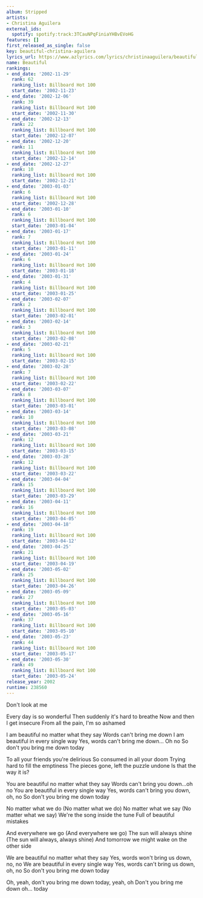 ```yaml
---
album: Stripped
artists:
- Christina Aguilera
external_ids:
  spotify: spotify:track:3TCauNPqFiniaYHBvEVoHG
features: []
first_released_as_single: false
key: beautiful-christina-aguilera
lyrics_url: https://www.azlyrics.com/lyrics/christinaaguilera/beautiful.html
name: Beautiful
rankings:
- end_date: '2002-11-29'
  rank: 62
  ranking_list: Billboard Hot 100
  start_date: '2002-11-23'
- end_date: '2002-12-06'
  rank: 39
  ranking_list: Billboard Hot 100
  start_date: '2002-11-30'
- end_date: '2002-12-13'
  rank: 22
  ranking_list: Billboard Hot 100
  start_date: '2002-12-07'
- end_date: '2002-12-20'
  rank: 11
  ranking_list: Billboard Hot 100
  start_date: '2002-12-14'
- end_date: '2002-12-27'
  rank: 10
  ranking_list: Billboard Hot 100
  start_date: '2002-12-21'
- end_date: '2003-01-03'
  rank: 6
  ranking_list: Billboard Hot 100
  start_date: '2002-12-28'
- end_date: '2003-01-10'
  rank: 6
  ranking_list: Billboard Hot 100
  start_date: '2003-01-04'
- end_date: '2003-01-17'
  rank: 7
  ranking_list: Billboard Hot 100
  start_date: '2003-01-11'
- end_date: '2003-01-24'
  rank: 6
  ranking_list: Billboard Hot 100
  start_date: '2003-01-18'
- end_date: '2003-01-31'
  rank: 4
  ranking_list: Billboard Hot 100
  start_date: '2003-01-25'
- end_date: '2003-02-07'
  rank: 2
  ranking_list: Billboard Hot 100
  start_date: '2003-02-01'
- end_date: '2003-02-14'
  rank: 3
  ranking_list: Billboard Hot 100
  start_date: '2003-02-08'
- end_date: '2003-02-21'
  rank: 5
  ranking_list: Billboard Hot 100
  start_date: '2003-02-15'
- end_date: '2003-02-28'
  rank: 7
  ranking_list: Billboard Hot 100
  start_date: '2003-02-22'
- end_date: '2003-03-07'
  rank: 8
  ranking_list: Billboard Hot 100
  start_date: '2003-03-01'
- end_date: '2003-03-14'
  rank: 10
  ranking_list: Billboard Hot 100
  start_date: '2003-03-08'
- end_date: '2003-03-21'
  rank: 12
  ranking_list: Billboard Hot 100
  start_date: '2003-03-15'
- end_date: '2003-03-28'
  rank: 12
  ranking_list: Billboard Hot 100
  start_date: '2003-03-22'
- end_date: '2003-04-04'
  rank: 15
  ranking_list: Billboard Hot 100
  start_date: '2003-03-29'
- end_date: '2003-04-11'
  rank: 16
  ranking_list: Billboard Hot 100
  start_date: '2003-04-05'
- end_date: '2003-04-18'
  rank: 19
  ranking_list: Billboard Hot 100
  start_date: '2003-04-12'
- end_date: '2003-04-25'
  rank: 21
  ranking_list: Billboard Hot 100
  start_date: '2003-04-19'
- end_date: '2003-05-02'
  rank: 25
  ranking_list: Billboard Hot 100
  start_date: '2003-04-26'
- end_date: '2003-05-09'
  rank: 27
  ranking_list: Billboard Hot 100
  start_date: '2003-05-03'
- end_date: '2003-05-16'
  rank: 37
  ranking_list: Billboard Hot 100
  start_date: '2003-05-10'
- end_date: '2003-05-23'
  rank: 44
  ranking_list: Billboard Hot 100
  start_date: '2003-05-17'
- end_date: '2003-05-30'
  rank: 49
  ranking_list: Billboard Hot 100
  start_date: '2003-05-24'
release_year: 2002
runtime: 238560
---
```

Don't look at me

Every day is so wonderful
Then suddenly it's hard to breathe
Now and then I get insecure
From all the pain, I'm so ashamed

I am beautiful no matter what they say
Words can't bring me down
I am beautiful in every single way
Yes, words can't bring me down... Oh no
So don't you bring me down today

To all your friends you're delirious
So consumed in all your doom
Trying hard to fill the emptiness
The pieces gone, left the puzzle undone
Is that the way it is?

You are beautiful no matter what they say
Words can't bring you down...oh no
You are beautiful in every single way
Yes, words can't bring you down, oh, no
So don't you bring me down today

No matter what we do
(No matter what we do)
No matter what we say
(No matter what we say)
We're the song inside the tune
Full of beautiful mistakes

And everywhere we go
(And everywhere we go)
The sun will always shine
(The sun will always, always shine)
And tomorrow we might wake on the other side

We are beautiful no matter what they say
Yes, words won't bring us down, no, no
We are beautiful in every single way
Yes, words can't bring us down, oh, no
So don't you bring me down today

Oh, yeah, don't you bring me down today, yeah, oh
Don't you bring me down oh... today
